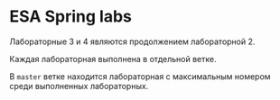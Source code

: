 # ESA Spring labs

Лабораторные 3 и 4 являются продолжением лабораторной 2.

Каждая лабораторная выполнена в отдельной ветке.

В `master` ветке находится лабораторная с максимальным номером среди выполненных лабораторных.